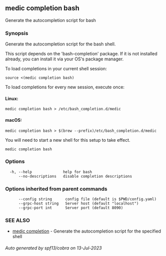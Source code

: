 ## medic completion bash

Generate the autocompletion script for bash

### Synopsis

Generate the autocompletion script for the bash shell.

This script depends on the 'bash-completion' package.
If it is not installed already, you can install it via your OS's package manager.

To load completions in your current shell session:

	source <(medic completion bash)

To load completions for every new session, execute once:

#### Linux:

	medic completion bash > /etc/bash_completion.d/medic

#### macOS:

	medic completion bash > $(brew --prefix)/etc/bash_completion.d/medic

You will need to start a new shell for this setup to take effect.


```
medic completion bash
```

### Options

```
  -h, --help              help for bash
      --no-descriptions   disable completion descriptions
```

### Options inherited from parent commands

```
      --config string      config file (default is $PWD/config.yaml)
      --grpc-host string   Server host (default "localhost")
      --grpc-port int      Server port (default 8090)
```

### SEE ALSO

* [medic completion](medic_completion.md)	 - Generate the autocompletion script for the specified shell

###### Auto generated by spf13/cobra on 13-Jul-2023
